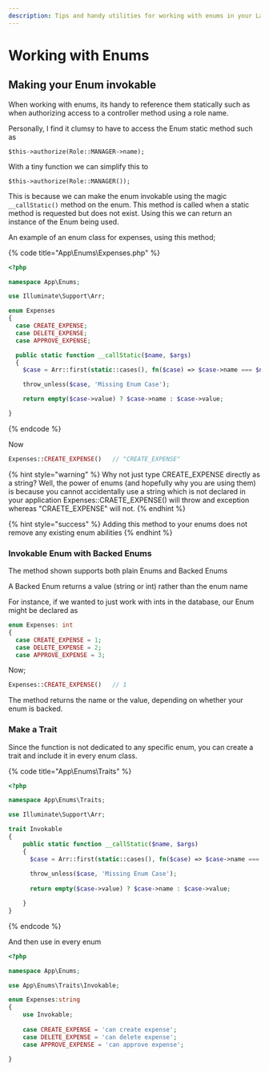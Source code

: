 ```yaml
---
description: Tips and handy utilities for working with enums in your Laravel project
---
```


# Working with Enums

## Making your Enum invokable

When working with enums, its handy to reference them statically such as when authorizing access to a controller method using a role name.

Personally, I find it clumsy to have to access the Enum static method such as&#x20;

&#x20;   `$this->authorize(Role::MANAGER->name);`

With a tiny function we can simplify this to

&#x20;   `$this->authorize(Role::MANAGER());`

This is because we can make the enum invokable using the magic `__callStatic()` method on the enum. This method is called when a static method is requested but does not exist. Using this we can return an instance of the Enum being used.

An example of an enum class for expenses, using this method;

{% code title="App\Enums\Expenses.php" %}
```php
<?php

namespace App\Enums;

use Illuminate\Support\Arr;

enum Expenses
{
  case CREATE_EXPENSE;
  case DELETE_EXPENSE;
  case APPROVE_EXPENSE;

  public static function __callStatic($name, $args)
  {
    $case = Arr::first(static::cases(), fn($case) => $case->name === $name);

    throw_unless($case, 'Missing Enum Case');

    return empty($case->value) ? $case->name : $case->value;

}

```
{% endcode %}

Now&#x20;

```php
Expenses::CREATE_EXPENSE()   // "CREATE_EXPENSE"
```

{% hint style="warning" %}
Why not just type CREATE\_EXPENSE directly as a string?  Well, the power of enums (and hopefully why you are using them) is because you cannot accidentally use a string which is not declared in your application  Expenses::CRAETE\_EXPENSE() will throw and exception whereas "CRAETE\_EXPENSE" will not.
{% endhint %}

{% hint style="success" %}
Adding this method to your enums does not remove any existing enum abilities
{% endhint %}

### Invokable Enum with Backed Enums

The method shown supports both plain Enums and Backed Enums

A Backed Enum returns a value (string or int) rather than the enum name

For instance, if we wanted to just work with ints in the database, our Enum might be declared as&#x20;

```php
enum Expenses: int
{
  case CREATE_EXPENSE = 1;
  case DELETE_EXPENSE = 2;
  case APPROVE_EXPENSE = 3;
```

Now;

```php
Expenses::CREATE_EXPENSE()   // 1
```

The method returns the name or the value, depending on whether your enum is backed.

### Make a Trait

Since the function is not dedicated to any specific enum, you can create a trait and include it in every enum class.

{% code title="App\Enums\Traits" %}
```php
<?php

namespace App\Enums\Traits;

use Illuminate\Support\Arr;

trait Invokable
{
    public static function __callStatic($name, $args)
    {
      $case = Arr::first(static::cases(), fn($case) => $case->name === $name);
  
      throw_unless($case, 'Missing Enum Case');
  
      return empty($case->value) ? $case->name : $case->value;

    }
}
```
{% endcode %}

And then use in every enum

```php
<?php

namespace App\Enums;

use App\Enums\Traits\Invokable;

enum Expenses:string
{
    use Invokable;
    
    case CREATE_EXPENSE = 'can create expense';
    case DELETE_EXPENSE = 'can delete expense';
    case APPROVE_EXPENSE = 'can approve expense';

}
```

